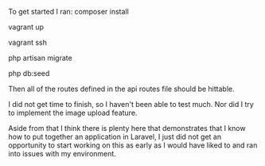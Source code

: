 To get started I ran:
composer install

vagrant up

vagrant ssh

php artisan migrate

php db:seed

Then all of the routes defined in the api routes file should be hittable.

I did not get time to finish, so I haven't been able to test much. Nor did I try to implement the image upload feature.

Aside from that I think there is plenty here that demonstrates that I know how to put together an application in Laravel, I just did not get an opportunity to start working on this as early as I would have liked to and ran into issues with my environment. 
